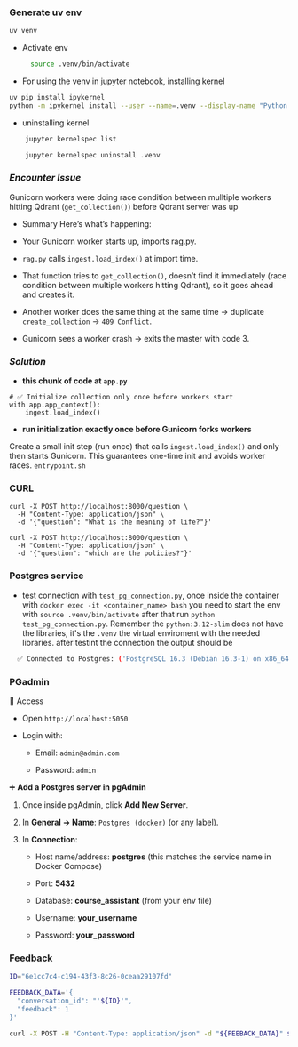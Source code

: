 ### Generate uv env

```bash
uv venv
```

* Activate env
  
  ```bash
    source .venv/bin/activate
  ```  

* For using the venv in jupyter notebook, installing kernel
```bash
uv pip install ipykernel
python -m ipykernel install --user --name=.venv --display-name "Python (uv .venv)"
```

* uninstalling kernel
```bash
    jupyter kernelspec list
```

```bash
    jupyter kernelspec uninstall .venv
```

### *Encounter Issue*

Gunicorn workers were doing race condition between mulltiple workers hitting Qdrant (`get_collection()`) before Qdrant server was up

* Summary
Here’s what’s happening:

* Your Gunicorn worker starts up, imports rag.py.

* `rag.py`  calls `ingest.load_index()` at import time.

* That function tries to `get_collection()`, doesn’t find it immediately (race condition between multiple workers hitting Qdrant), so it goes ahead and creates it.

* Another worker does the same thing at the same time → duplicate `create_collection` → `409 Conflict`.

* Gunicorn sees a worker crash → exits the master with code 3.

### *Solution* 

* **this chunk of code at `app.py`** 
```
# ✅ Initialize collection only once before workers start
with app.app_context():
    ingest.load_index()
``` 
* **run initialization exactly once before Gunicorn forks workers**

Create a small init step (run once) that calls `ingest.load_index()` and only then starts Gunicorn. This guarantees one-time init and avoids worker races. `entrypoint.sh`


### CURL

```
curl -X POST http://localhost:8000/question \
  -H "Content-Type: application/json" \
  -d '{"question": "What is the meaning of life?"}'
```

```
curl -X POST http://localhost:8000/question \
  -H "Content-Type: application/json" \
  -d '{"question": "which are the policies?"}'
```

### Postgres service

* test connection with `test_pg_connection.py`, once inside the container with `docker exec -it <container_name> bash` you need to start the env
with `source .venv/bin/activate` after that run `python test_pg_connection.py`. Remember the `python:3.12-slim` does not have the libraries, it's the
`.venv` the virtual enviroment with the needed libraries. after testint the connection the output should be 


```bash
  ✅ Connected to Postgres: ('PostgreSQL 16.3 (Debian 16.3-1) on x86_64-pc-linux-gnu...',)
```


### PGadmin

🔑 Access

* Open `http://localhost:5050`

* Login with:

  * Email: `admin@admin.com`

  * Password: `admin`

➕ **Add a Postgres server in pgAdmin**

1. Once inside pgAdmin, click **Add New Server**.

2. In **General → Name**: `Postgres (docker)` (or any label).

3. In **Connection**:

    * Host name/address: **postgres** (this matches the service name in Docker Compose)

    * Port: **5432**

    * Database: **course_assistant** (from your env file)

    * Username: **your_username**

    * Password: **your_password**
  

### Feedback

```bash
ID="6e1cc7c4-c194-43f3-8c26-0ceaa29107fd"

FEEDBACK_DATA='{
  "conversation_id": "'${ID}'",
  "feedback": 1
}'

curl -X POST -H "Content-Type: application/json" -d "${FEEBACK_DATA}" ${URL}/feedback
```